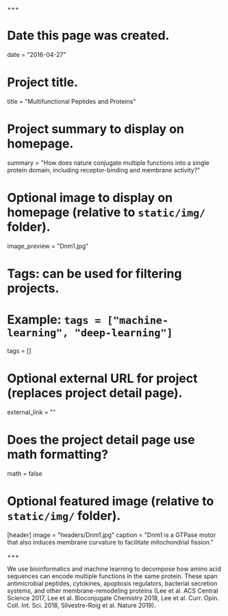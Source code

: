 +++
# Date this page was created.
date = "2016-04-27"

# Project title.
title = "Multifunctional Peptides and Proteins"

# Project summary to display on homepage.
summary = "How does nature conjugate multiple functions into a single protein domain, including receptor-binding and membrane activity?"

# Optional image to display on homepage (relative to `static/img/` folder).
image_preview = "Dnm1.jpg"

# Tags: can be used for filtering projects.
# Example: `tags = ["machine-learning", "deep-learning"]`
tags = []

# Optional external URL for project (replaces project detail page).
external_link = ""

# Does the project detail page use math formatting?
math = false

# Optional featured image (relative to `static/img/` folder).
[header]
image = "headers/Dnm1.jpg"
caption = "Dnm1 is a GTPase motor that also induces membrane curvature to facilitate mitochondrial fission."

+++

We use bioinformatics and machine learning to decompose how amino acid sequences can encode multiple functions in the same protein. These span antimicrobial peptides, cytokines, apoptosis regulators, bacterial secretion systems, and other membrane-remodeling proteins (Lee et al. ACS Central Science 2017, Lee et al. Bioconjugate Chemistry 2018, Lee et al. Curr. Opin. Coll. Int. Sci. 2018, Silvestre-Roig et al. Nature 2019).